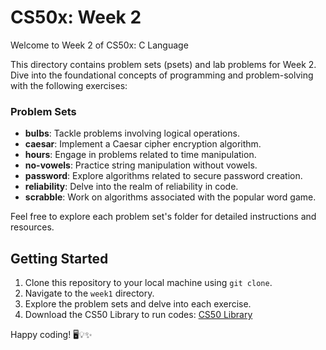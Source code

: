 # CS50x: Week 2

Welcome to Week 2 of CS50x: C Language

This directory contains problem sets (psets) and lab problems for Week 2. Dive into the foundational concepts of programming and problem-solving with the following exercises:

### Problem Sets
- **bulbs**: Tackle problems involving logical operations.
- **caesar**: Implement a Caesar cipher encryption algorithm.
- **hours**: Engage in problems related to time manipulation.
- **no-vowels**: Practice string manipulation without vowels.
- **password**: Explore algorithms related to secure password creation.
- **reliability**: Delve into the realm of reliability in code.
- **scrabble**: Work on algorithms associated with the popular word game.

Feel free to explore each problem set's folder for detailed instructions and resources.

## Getting Started
1. Clone this repository to your local machine using `git clone`.
2. Navigate to the `week1` directory.
3. Explore the problem sets and delve into each exercise.
4. Download the CS50 Library to run codes: [CS50 Library](https://github.com/cs50/libcs50/releases)

Happy coding! 🖥️💡✨
